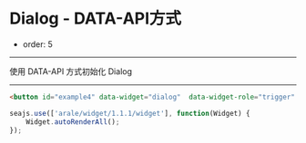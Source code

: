 # Dialog - DATA-API方式

- order: 5

---

使用 DATA-API 方式初始化 Dialog

<link href="../src/dialog.css" rel="stylesheet">

---

````html
<button id="example4" data-widget="dialog"  data-widget-role="trigger" data-content="./iframe.html">内嵌 iframe</button>
````

````js
seajs.use(['arale/widget/1.1.1/widget'], function(Widget) {
    Widget.autoRenderAll();
});
````